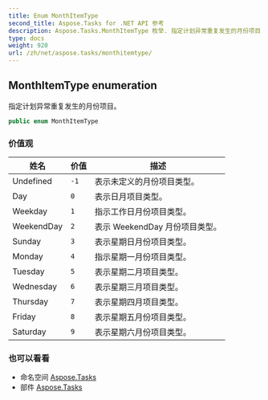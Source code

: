 ```yaml
---
title: Enum MonthItemType
second_title: Aspose.Tasks for .NET API 参考
description: Aspose.Tasks.MonthItemType 枚举. 指定计划异常重复发生的月份项目
type: docs
weight: 920
url: /zh/net/aspose.tasks/monthitemtype/
---
```

## MonthItemType enumeration

指定计划异常重复发生的月份项目。

```csharp
public enum MonthItemType
```

### 价值观

| 姓名 | 价值 | 描述 |
| --- | --- | --- |
| Undefined | `-1` | 表示未定义的月份项目类型。 |
| Day | `0` | 表示日月项目类型。 |
| Weekday | `1` | 指示工作日月份项目类型。 |
| WeekendDay | `2` | 表示 WeekendDay 月份项目类型。 |
| Sunday | `3` | 表示星期日月份项目类型。 |
| Monday | `4` | 指示星期一月份项目类型。 |
| Tuesday | `5` | 表示星期二月项目类型。 |
| Wednesday | `6` | 表示星期三月项目类型。 |
| Thursday | `7` | 表示星期四月项目类型。 |
| Friday | `8` | 表示星期五月份项目类型。 |
| Saturday | `9` | 表示星期六月份项目类型。 |

### 也可以看看

* 命名空间 [Aspose.Tasks](../../aspose.tasks/)
* 部件 [Aspose.Tasks](../../)


